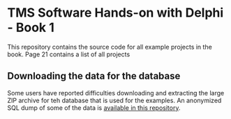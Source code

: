 # TMS Software Hands-on with Delphi - Book 1

This repository contains the source code for all example projects in the book. Page 21 contains a list of all projects

## Downloading the data for the database
Some users have reported difficulties downloading and extracting the large ZIP archive for teh database that is used for the examples. An anonymized SQL dump of some of the data is [available in this repository](XData-LLC/sql/companies.sql). 
